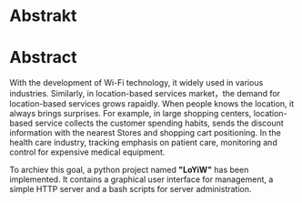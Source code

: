# Abstrakt


# Abstract
With the development of Wi-Fi technology, it widely used in various industries. Similarly, in location-based services market，the
demand for location-based services grows rapaidly. When people knows the location, it always brings surprises. For example, in large shopping centers, location-based service collects the customer spending habits, sends the discount information with the nearest Stores and shopping cart positioning. In the health care industry, tracking emphasis on patient care, monitoring and control for expensive medical equipment.  

To archiev this goal, a python project named **"LoYiW"** has been implemented. It contains a graphical user interface for management, a simple HTTP server and a bash scripts for server administration.
